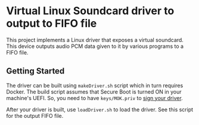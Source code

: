 # Virtual Linux Soundcard driver to output to FIFO file
This project implements a Linux driver that exposes a virtual soundcard. This device outputs audio PCM data given to it by various programs to a FIFO file.

## Getting Started
The driver can be built using `makeDriver.sh` script which in turn requires Docker. The build script assumes that Secure Boot is turned ON in your machine's UEFI. So, you need to have `keys/MOK.priv` to [sign your driver](https://ubuntu.com/blog/how-to-sign-things-for-secure-boot).

After your driver is built, use `loadDriver.sh` to load the driver. See this script for the output FIFO file.